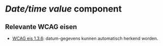 <!-- @license CC0-1.0 -->

# _Date/time value_ component

## Relevante WCAG eisen

- [WCAG eis 1.3.6](https://www.w3.org/TR/WCAG21/#identify-purpose): datum-gegevens kunnen automatisch herkend worden.
